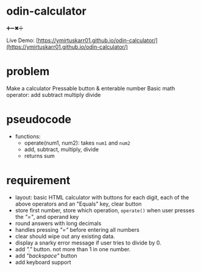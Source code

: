 # odin-calculator
➕➖✖➗

Live Demo:
[https://ymirtuskarr01.github.io/odin-calculator/](https://ymirtuskarr01.github.io/odin-calculator/)

# problem
Make a calculator
Pressable button & enterable number
Basic math operator: add subtract multiply divide

# pseudocode
- functions:
  - operate(num1, num2): takes `num1` and `num2` 
  - add, subtract, multiply, divide
  - returns sum

# requirement
- layout: basic HTML calculator with buttons for each digit, each of the above operators and an "Equals" key, clear button
- store first number, store which operation, `operate()` when user presses the *"="*, and operand key
- round answers with long decimals
- handles pressing *"="* before entering all numbers
- clear should wipe out any existing data.
- display a snarky error message if user tries to divide by 0.
- add *"."*  button. not more than 1 in one number.
- add *"backspace"* button
- add keyboard support  
